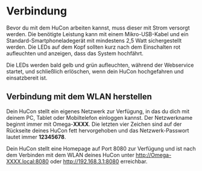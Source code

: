 # Verbindung

Bevor du mit dem HuCon arbeiten kannst, muss dieser mit Strom versorgt werden. Die benötigte Leistung kann mit einem Mikro-USB-Kabel und ein Standard-Smartphoneladegerät mit mindestens 2,5 Watt sichergestellt werden.
Die LEDs auf dem Kopf sollten kurz nach dem Einschalten rot aufleuchten und anzeigen, dass das System hochfährt.

Die LEDs werden bald gelb und grün aufleuchten, während der Webservice startet, und schließlich erlöschen, wenn dein HuCon hochgefahren und einsatzbereit ist.

## Verbindung mit dem WLAN herstellen
Dein HuCon stellt ein eigenes Netzwerk zur Verfügung, in das du dich mit deinem PC, Tablet oder Mobiltelefon einloggen kannst.
Der Netzwerkname beginnt immer mit Omega-**XXXX**. Die letzten vier Zeichen sind auf der Rückseite deines HuCon fett hervorgehoben und das Netzwerk-Passwort lautet immer **12345678**.

Dein HuCon stellt eine Homepage auf Port 8080 zur Verfügung und ist nach dem Verbinden mit dem WLAN deines HuCon unter http://Omega-XXXX.local:8080 oder http://192.168.3.1:8080 erreichbar.
